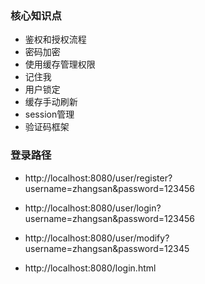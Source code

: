 ### 核心知识点
- 鉴权和授权流程
- 密码加密
- 使用缓存管理权限
- 记住我
- 用户锁定
- 缓存手动刷新
- session管理
- 验证码框架


### 登录路径
- http://localhost:8080/user/register?username=zhangsan&password=123456
  
- http://localhost:8080/user/login?username=zhangsan&password=123456
  
- http://localhost:8080/user/modify?username=zhangsan&password=12345
  
- http://localhost:8080/login.html